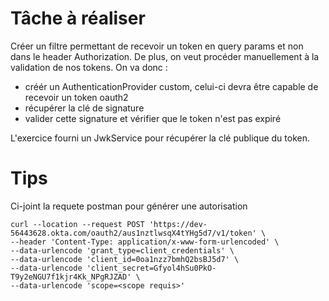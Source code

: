 # Tâche à réaliser

Créer un filtre permettant de recevoir un token en query params et non dans le header Authorization.
De plus, on veut procéder manuellement à la validation de nos tokens. On va donc :
- créér un AuthenticationProvider custom, celui-ci devra être capable de recevoir un token oauth2
- récupérer la clé de signature
- valider cette signature et vérifier que le token n'est pas expiré

L'exercice fourni un JwkService pour récupérer la clé publique du token.

# Tips

Ci-joint la requete postman pour générer une autorisation

```
curl --location --request POST 'https://dev-56443628.okta.com/oauth2/aus1nztlwsqX4tYHg5d7/v1/token' \
--header 'Content-Type: application/x-www-form-urlencoded' \
--data-urlencode 'grant_type=client_credentials' \
--data-urlencode 'client_id=0oa1nzz7bmhQ2bsBJ5d7' \
--data-urlencode 'client_secret=Gfyol4hSu0PkO-T9y2eNGU7f1kjr4Kk_NPgRJZAD' \
--data-urlencode 'scope=<scope requis>'
```
